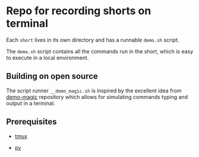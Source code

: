 # Repo for recording shorts on terminal

Each `short` lives in its own directory and has a runnable `demo.sh` script.

The `demo.sh` script contains all the commands run in the short, which is easy
to execute in a local environment.

## Building on open source

The script runner `__demo_magic.sh` is inspired by the excellent idea from
[demo-magic](https://github.com/paxtonhare/demo-magic) repository which allows
for simulating commands typing and output in a terminal.

## Prerequisites

- [tmux](https://github.com/tmux/tmux)

- [pv](https://manned.org/pv)

